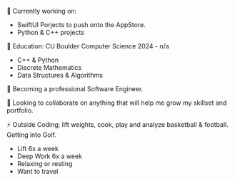 
 🔭 Currently working on:
  - SwiftUI Porjects to push onto the AppStore.
  - Python & C++ projects

 🦬 Education: CU Boulder Computer Science 2024 - n/a 
 - C++ & Python
 - Discrete Mathematics
 - Data Structures & Algorithms
 
 🌱 Becoming a professional Software Engineer.
 
 👯 Looking to collaborate on anything that will help me grow my skillset and portfolio.

 ⚡ Outside Coding; lift weights, cook, play and analyze basketball & football. Getting into Golf. 
  - Lift 6x a week
  - Deep Work 6x a week
  - Relaxing or resting
  - Want to travel


 
 <!--
- 🤔 I’m looking for help with ...
- 💬 Ask me about ...
- 📫 How to reach me: ...
- 😄 Pronouns: ...
-
-->


 <!--
✅ Tracking my coding habits



[![GitHub Streak](https://streak-stats.demolab.com?user=mitchandrade8&card_width=600&dates=EBEBEB&background=45%2C383535%2C3D0A4F&fire=D295EB&stroke=D295EB&ring=D295EB&currStreakNum=BF3EEB&currStreakLabel=EB29EB&sideNums=BF3EEB&sideLabels=EB29EB)](https://git.io/streak-stats)

✅ Tracking my rank




[![Mitch's github stats](https://github-readme-stats.vercel.app/api?username=mitchandrade8)](https://github.com/anuraghazra/github-readme-stats)









✅ Languages
















![Top Langs](https://github-readme-stats.vercel.app/api/top-langs/?username=mitchandrade8&size_weight=0.5&count_weight=0.5)
-->
